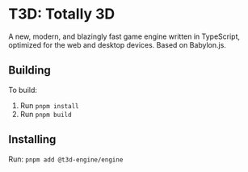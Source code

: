 # T3D: Totally 3D

A new, modern, and blazingly fast game engine written in TypeScript, optimized for the web and desktop devices. Based on Babylon.js.

## Building

To build:
1. Run `pnpm install`
2. Run `pnpm build`

## Installing

Run: `pnpm add @t3d-engine/engine`
